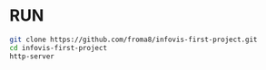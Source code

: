 # RUN

```bash
git clone https://github.com/froma8/infovis-first-project.git
cd infovis-first-project
http-server
```
